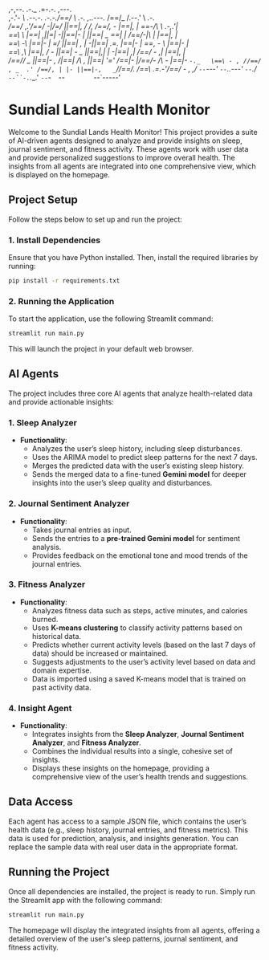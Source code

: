   ,-,--.               .-._                     .=-.-.  ,---.                 
 ,-.'-  _\ .--.-. .-.-./==/ \  .-._  _,..---._  /==/_ /.--.'  \       _.-.     
/==/_ ,_.'/==/ -|/=/  ||==|, \/ /, /==/,   -  \|==|, | \==\-/\ \    .-,.'|     
\==\  \   |==| ,||=| -||==|-  \|  ||==|   _   _\==|  | /==/-|_\ |  |==|, |     
 \==\ -\  |==|- | =/  ||==| ,  | -||==|  .=.   |==|- | \==\,   - \ |==|- |     
 _\==\ ,\ |==|,  \/ - ||==| -   _ ||==|,|   | -|==| ,| /==/ -   ,| |==|, |     
/==/\/ _ ||==|-   ,   /|==|  /\ , ||==|  '='   /==|- |/==/-  /\ - \|==|- `-._  
\==\ - , //==/ , _  .' /==/, | |- ||==|-,   _`//==/. /\==\ _.\=\.-'/==/ - , ,/ 
 `--`---' `--`..---'   `--`./  `--``-.`.____.' `--`-`  `--`        `--`-----'  

# Sundial Lands Health Monitor

Welcome to the Sundial Lands Health Monitor! This project provides a suite of AI-driven agents designed to analyze and provide insights on sleep, journal sentiment, and fitness activity. These agents work with user data and provide personalized suggestions to improve overall health. The insights from all agents are integrated into one comprehensive view, which is displayed on the homepage.

## Project Setup

Follow the steps below to set up and run the project:

### 1. Install Dependencies
Ensure that you have Python installed. Then, install the required libraries by running:

```bash
pip install -r requirements.txt
```

### 2. Running the Application

To start the application, use the following Streamlit command:

```bash
streamlit run main.py
```

This will launch the project in your default web browser.

## AI Agents

The project includes three core AI agents that analyze health-related data and provide actionable insights:

### 1. **Sleep Analyzer**
   - **Functionality**: 
     - Analyzes the user’s sleep history, including sleep disturbances.
     - Uses the ARIMA model to predict sleep patterns for the next 7 days.
     - Merges the predicted data with the user’s existing sleep history.
     - Sends the merged data to a fine-tuned **Gemini model** for deeper insights into the user’s sleep quality and disturbances.

### 2. **Journal Sentiment Analyzer**
   - **Functionality**: 
     - Takes journal entries as input.
     - Sends the entries to a **pre-trained Gemini model** for sentiment analysis.
     - Provides feedback on the emotional tone and mood trends of the journal entries.

### 3. **Fitness Analyzer**
   - **Functionality**: 
     - Analyzes fitness data such as steps, active minutes, and calories burned.
     - Uses **K-means clustering** to classify activity patterns based on historical data.
     - Predicts whether current activity levels (based on the last 7 days of data) should be increased or maintained.
     - Suggests adjustments to the user’s activity level based on data and domain expertise.
     - Data is imported using a saved K-means model that is trained on past activity data.

### 4. **Insight Agent**
   - **Functionality**: 
     - Integrates insights from the **Sleep Analyzer**, **Journal Sentiment Analyzer**, and **Fitness Analyzer**.
     - Combines the individual results into a single, cohesive set of insights.
     - Displays these insights on the homepage, providing a comprehensive view of the user’s health trends and suggestions.

## Data Access

Each agent has access to a sample JSON file, which contains the user’s health data (e.g., sleep history, journal entries, and fitness metrics). This data is used for prediction, analysis, and insights generation. You can replace the sample data with real user data in the appropriate format.

## Running the Project

Once all dependencies are installed, the project is ready to run. Simply run the Streamlit app with the following command:

```bash
streamlit run main.py
```

The homepage will display the integrated insights from all agents, offering a detailed overview of the user's sleep patterns, journal sentiment, and fitness activity.